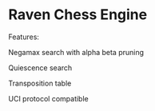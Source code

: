 # Raven Chess Engine

Features:

Negamax search with alpha beta pruning

Quiescence search

Transposition table

UCI protocol compatible
